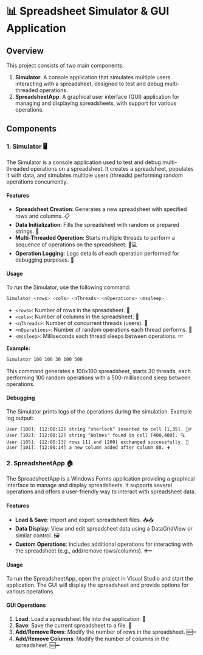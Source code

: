 # 📊 Spreadsheet Simulator & GUI Application

## Overview

This project consists of two main components:

1. **Simulator**: A console application that simulates multiple users interacting with a spreadsheet, designed to test and debug multi-threaded operations.
2. **SpreadsheetApp**: A graphical user interface (GUI) application for managing and displaying spreadsheets, with support for various operations.

## Components

### 1. Simulator 🖥️

The Simulator is a console application used to test and debug multi-threaded operations on a spreadsheet. It creates a spreadsheet, populates it with data, and simulates multiple users (threads) performing random operations concurrently.

#### Features

- **Spreadsheet Creation**: Generates a new spreadsheet with specified rows and columns. 📋
- **Data Initialization**: Fills the spreadsheet with random or prepared strings. 🔢
- **Multi-Threaded Operation**: Starts multiple threads to perform a sequence of operations on the spreadsheet. 🤝💻
- **Operation Logging**: Logs details of each operation performed for debugging purposes. 📝

#### Usage

To run the Simulator, use the following command:

```bash
Simulator <rows> <cols> <nThreads> <nOperations> <mssleep>
```

- `<rows>`: Number of rows in the spreadsheet. 📏
- `<cols>`: Number of columns in the spreadsheet. 📐
- `<nThreads>`: Number of concurrent threads (users). 👥
- `<nOperations>`: Number of random operations each thread performs. 🔄
- `<mssleep>`: Milliseconds each thread sleeps between operations. 💤

**Example:**

```bash
Simulator 100 100 30 100 500
```

This command generates a 100x100 spreadsheet, starts 30 threads, each performing 100 random operations with a 500-millisecond sleep between operations.

#### Debugging

The Simulator prints logs of the operations during the simulation. Example log output:

```
User [100]: [12:00:12] string "sherlock" inserted to cell [1,35]. 🕵️‍♂️
User [102]: [12:00:12] string "Holmes" found in cell [400,400]. 🔍
User [105]: [12:00:13] rows [1] and [200] exchanged successfully. 🔄
User [101]: [12:00:14] a new column added after column 80. ➕
```

### 2. SpreadsheetApp 🏠

The SpreadsheetApp is a Windows Forms application providing a graphical interface to manage and display spreadsheets. It supports several operations and offers a user-friendly way to interact with spreadsheet data.

#### Features

- **Load & Save**: Import and export spreadsheet files. 📥📤
- **Data Display**: View and edit spreadsheet data using a DataGridView or similar control. 🖼️
- **Custom Operations**: Includes additional operations for interacting with the spreadsheet (e.g., add/remove rows/columns). ➕➖

#### Usage

To run the SpreadsheetApp, open the project in Visual Studio and start the application. The GUI will display the spreadsheet and provide options for various operations.

#### GUI Operations

1. **Load**: Load a spreadsheet file into the application. 📂
2. **Save**: Save the current spreadsheet to a file. 💾
3. **Add/Remove Rows**: Modify the number of rows in the spreadsheet. 🆕➖
4. **Add/Remove Columns**: Modify the number of columns in the spreadsheet. 🆕➖

